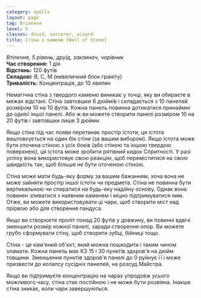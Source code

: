 ```yaml
---
category: spells
layout: page
tag: Втілення
level: 5
classes: druid, sorcerer, wizard
title: Стіна з каменю [Wall of Stone]
---
```


_Втілення, 5 рівень; друїд, заклинач, чарівник_    
**Час створення:** 1 дія    
**Відстань:** 120 футів    
**Складові:** В, С, М (невеличкий блок граніту)    
**Тривалість:** Концентрація, до 10 хвилин    

Немагічна стіна з твердого каменю виникає у точці, яку ви обираєте в межах відстані. Стіна завтовшки 6 дюймів і складається з 10 панелей розміром 10 на 10 футів. Кожна панель повинна дотикатися принаймні до однієї іншої панелі. Або ж ви можете створити панелі розміром 10 на 20 футів і завтовшки лише 3 дюйми.    

Якщо стіна під час появи перетинає простір істоти, ця істота виштовхується на один бік стіни (за вашим вибором). Якщо істота може бути оточена стіною з усіх боків (або стіною та іншою твердою поверхнею), ця істота може зробити рятівний кидок Спритності. У разі успіху вона використовує свою реакцію, щоб переміститися на свою швидкість так, щоб більше не бути оточеною стіною.    

Стіна може мати будь-яку форму за вашим бажанням, хоча вона не може зайняти простір іншої істоти чи предмета. Стіна не повинна бути вертикальною чи спиратися на будь-яку надійну основу. Однак вона повинен зливатися з наявним каменем і міцно підтримуватися ним. Отже, ви можете використовувати ці чари, щоб створити міст над прірвою або для створення пандуса.    

Якщо ви створюєте проліт понад 20 футів у довжину, ви повинні вдвічі зменшити розмір кожної панелі, заради створення опор. Ви можете грубо сформувати стіну, щоб створити зубці, бійниці тощо.    

Стіна - це кам'яний об'єкт, який можна пошкодити і таким чином зламати. Кожна панель має КЗ 15 і 30 пунктів здоров'я на дюйм товщини. Зменшення пунктів здоров'я панелі до 0 руйнує її і може призвести до колапсу сусідніх панелей, на розсуд Майстра.    

Якщо ви підтримуєте концентрацію на чарах упродовж усього можливого часу, стіна стає постійною і не може бути розвіяна. Інакше стіна зникає, коли чари завершуються. 
